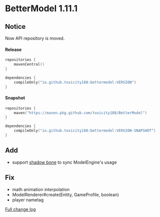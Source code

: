 # BetterModel 1.11.1

## Notice
Now API repository is moved.
#### Release
```kotlin
repositories {
    mavenCentral()
}

dependencies {
    compileOnly("io.github.toxicity188:bettermodel:VERSION")
}
```
#### Snapshot
```kotlin
repositories {
    maven("https://maven.pkg.github.com/toxicity188/BetterModel")
}

dependencies {
    compileOnly("io.github.toxicity188:bettermodel:VERSION-SNAPSHOT")
}
```

## Add
- support [shadow bone](https://github.com/toxicity188/BetterModel/wiki/Configuring-bone-tag#custom-shadow) to sync ModelEngine's usage

## Fix
- math animation interpolation
- ModelRenderer#create(Entity, GameProfile, boolean)
- player nametag

[Full change log](https://github.com/toxicity188/BetterModel/compare/1.11.0...1.11.1)